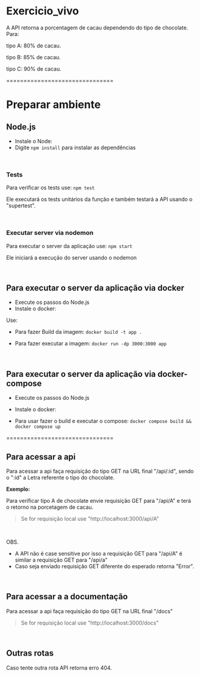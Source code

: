 # Exercicio_vivo

A API retorna a porcentagem de cacau dependendo do tipo de chocolate. Para:

tipo A: 80% de cacau.

tipo B: 85% de cacau.

tipo C: 90% de cacau.

===============================
<br>

# Preparar ambiente

## Node.js
- Instale o Node:
- Digite ``npm install`` para instalar as dependências

<br>


### Tests

Para verificar os tests use: ``npm test`` 

Ele executará os tests unitários da função e também testará a API usando o "supertest".

<br>


### Executar server via nodemon
Para executar o server da aplicação use: ``npm start`` 

Ele iniciará a execução do server usando o nodemon

<br>


## Para executar o server da aplicação via docker

- Execute os passos do Node.js
- Instale o docker:

Use:

- Para fazer Build da imagem: ``docker build -t app .``

- Para fazer executar a imagem: ``docker run -dp 3000:3000 app``

<br>


## Para executar o server da aplicação via docker-compose

- Execute os passos do Node.js
- Instale o docker:

- Para usar fazer o build e executar o compose: ``docker compose build && docker compose up``

===============================
<br>

## Para acessar a api

Para acessar a api faça requisição do tipo GET na URL final "/api/:id", sendo o ":id" a Letra referente o tipo do chocolate.

**Exemplo:**

Para verificar tipo A de chocolate envie requisição GET para "/api/A" e terá o retorno na porcetagem de cacau.

> Se for requisição local use "http://localhost:3000/api/A"


<br>


OBS.
- A API não é case sensitive por isso a requisição GET para "/api/A" é similar a requisição GET para "/api/a"
- Caso seja enviado requisição GET diferente do esperado retorna "Error".

<br>

## Para acessar a a documentação

Para acessar a api faça requisição do tipo GET na URL final "/docs"

> Se for requisição local use "http://localhost:3000/docs"

<br>


## Outras rotas

Caso tente outra rota API retorna erro 404.

